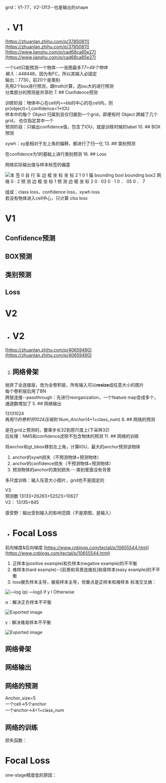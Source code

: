grid：V1-7*7，V2-13*13--也是输出的shape

- # V1
    

[https://zhuanlan.zhihu.com/p/37850811](https://zhuanlan.zhihu.com/p/37850811)  
[https://www.jianshu.com/p/cad68ca85e27](https://www.jianshu.com/p/cad68ca85e27)
 
一个cell只能预测一个物体--一张图最多7*7=49个物体  
输入：448*448，因为有FC，所以其输入必固定  
输出：7*7*30，前20个是类别  
先用2个box进行预测，跟truth计算，选iou大的进行预测  
分类部分的预测是共享的
 7. ## Confidence预测
    

训练阶段：物体中心在cell内==bb的中心的在cell内，则 pr(object)=1,confidence=1*IOU  
样本中的每个 Object 归属到且仅归属到一个grid，即便有时 Object 跨越了几个 grid， 也仅指定其中一个  
预测阶段：只输出confidence值，包含了IOU，就是训练时候的label
 10. ## BOX预测
    

xywh：xy是相对于左上角的偏移，都进行了归一化
 13. ## 类别预测
    

在confidence为1的基础上进行类别预测
 16. ## Loss
    

网络实际输出值与样本标签的偏差

![本 签 0 自 行 车 边 框 坐 标 坐 标 2 1 0 1 猫 bounding boxl bounding box2 网 络 0 · 2 预 测 边 框 坐 标 1 预 测 边 框 坐 标 2 0 · 03 0 · 1 0 ． 05 0 ． 7 ](Exported%20image%2020240403195655-0.png)  

组成：class loss，confidence loss，xywh loss  
若没有物体进入cell中心，只计算 clss loss
 
# V1
   

## Confidence预测
 
## BOX预测
 
## 类别预测
 
## Loss
 
# V2

- # V2
    

[https://zhuanlan.zhihu.com/p/40659490](https://zhuanlan.zhihu.com/p/40659490)

2. ## 网络骨架
    

抛弃了全连接层，改为全卷积层，所有输入可以**resize**成任意大小的图片  
每个卷积层后用了BN  
跨层连接--passthrough：先进行reorganization，一个feature map变成多个，通道数增加了
 5. ## 网络输出
    

13*13*1024  
再用1*1的卷积将1024压缩到 Num_Anchor*(4+1+class_num)
 8. ## 网络的预测
    

是在grid上预测的，要乘步长32到原尺度上(下采样32)  
后处理：NMS和confidence滤除不包含物体的预测
 11. ## 网络的训练
    

将anchor和gt_bbox移到左上角，计算IOU，最大的anchor预测该物体

1. anchor的xywh损失（不预测物体+预测物体）
2. anchor的confidence损失（不预测物体+预测物体）
3. 预测物体的anchor的类别损失---类别里面没有背景

多尺度训练：输入任意大小图片，grid也不是固定的
 
V3  
预测数 13*13*3+26*26*3+52*52*3=10627  
V2： 13*13*5=845
   

感受野：输出受到输入的影响范围（不是原图，是输入）

- # Focal Loss
    

前向梯度&后向梯度 [https://www.cnblogs.com/tectal/p/10655544.html](https://www.cnblogs.com/tectal/p/10655544.html)

1. 正样本(positive example)和负样本(negative example)的不平衡
2. 难样本(hard example)--[前景和背景连接处]和易样本(easy example)的不平衡
3. loss被负样本主导，被易样本主导，但重点是正样本和难样本 
标准交叉熵：

![—log (p) —log(l if y I Otherwise ](Exported%20image%2020240403195655-1.png)

α：解决正负样本不平衡

![Exported image](Exported%20image%2020240403195655-2.png)

γ：解决难易样本不平衡

![Exported image](Exported%20image%2020240403195655-3.png)  

## 网络骨架
 
## 网络输出
 
## 网络的预测

Anchor_size=5  
一个cell->5个anchor  
一个anchor->4+1+class_num
 
## 网络的训练

损失函数：
      

# Focal Loss

one-stage精度低的原因：